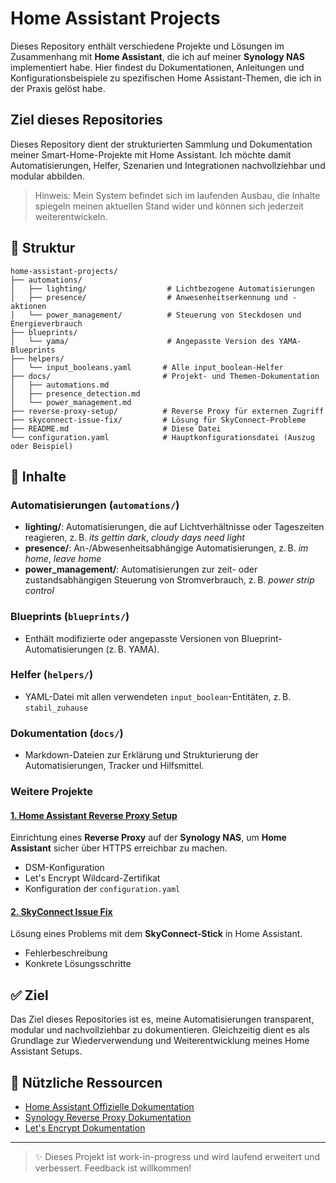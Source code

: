 # Home Assistant Projects

Dieses Repository enthält verschiedene Projekte und Lösungen im Zusammenhang mit **Home Assistant**, die ich auf meiner **Synology NAS** implementiert habe. Hier findest du Dokumentationen, Anleitungen und Konfigurationsbeispiele zu spezifischen Home Assistant-Themen, die ich in der Praxis gelöst habe.

## Ziel dieses Repositories
Dieses Repository dient der strukturierten Sammlung und Dokumentation meiner Smart-Home-Projekte mit Home Assistant. Ich möchte damit Automatisierungen, Helfer, Szenarien und Integrationen nachvollziehbar und modular abbilden. 

> Hinweis: Mein System befindet sich im laufenden Ausbau, die Inhalte spiegeln meinen aktuellen Stand wider und können sich jederzeit weiterentwickeln.

## 📁 Struktur

```
home-assistant-projects/
├── automations/
│   ├── lighting/                  # Lichtbezogene Automatisierungen
│   ├── presence/                  # Anwesenheitserkennung und -aktionen
│   └── power_management/          # Steuerung von Steckdosen und Energieverbrauch
├── blueprints/
│   └── yama/                      # Angepasste Version des YAMA-Blueprints
├── helpers/
│   └── input_booleans.yaml       # Alle input_boolean-Helfer
├── docs/                         # Projekt- und Themen-Dokumentation
│   ├── automations.md
│   ├── presence_detection.md
│   └── power_management.md
├── reverse-proxy-setup/          # Reverse Proxy für externen Zugriff
├── skyconnect-issue-fix/         # Lösung für SkyConnect-Probleme
├── README.md                     # Diese Datei
└── configuration.yaml            # Hauptkonfigurationsdatei (Auszug oder Beispiel)
```

## 📖 Inhalte

### Automatisierungen (`automations/`)
- **lighting/**: Automatisierungen, die auf Lichtverhältnisse oder Tageszeiten reagieren, z. B. *its gettin dark*, *cloudy days need light*
- **presence/**: An-/Abwesenheitsabhängige Automatisierungen, z. B. *im home*, *leave home*
- **power_management/**: Automatisierungen zur zeit- oder zustandsabhängigen Steuerung von Stromverbrauch, z. B. *power strip control*

### Blueprints (`blueprints/`)
- Enthält modifizierte oder angepasste Versionen von Blueprint-Automatisierungen (z. B. YAMA).

### Helfer (`helpers/`)
- YAML-Datei mit allen verwendeten `input_boolean`-Entitäten, z. B. `stabil_zuhause`

### Dokumentation (`docs/`)
- Markdown-Dateien zur Erklärung und Strukturierung der Automatisierungen, Tracker und Hilfsmittel.

### Weitere Projekte

#### [1. Home Assistant Reverse Proxy Setup](reverse-proxy-setup/README.md)
Einrichtung eines **Reverse Proxy** auf der **Synology NAS**, um **Home Assistant** sicher über HTTPS erreichbar zu machen.
- DSM-Konfiguration
- Let's Encrypt Wildcard-Zertifikat
- Konfiguration der `configuration.yaml`

#### [2. SkyConnect Issue Fix](skyconnect-issue-fix/README.md)
Lösung eines Problems mit dem **SkyConnect-Stick** in Home Assistant.
- Fehlerbeschreibung
- Konkrete Lösungsschritte

## ✅ Ziel
Das Ziel dieses Repositories ist es, meine Automatisierungen transparent, modular und nachvollziehbar zu dokumentieren. Gleichzeitig dient es als Grundlage zur Wiederverwendung und Weiterentwicklung meines Home Assistant Setups.

## 🔗 Nützliche Ressourcen
- [Home Assistant Offizielle Dokumentation](https://www.home-assistant.io/docs/)
- [Synology Reverse Proxy Dokumentation](https://kb.synology.com/en-global/DSM/tutorial/How_to_set_up_Reverse_Proxy_on_Synology_NAS)
- [Let's Encrypt Dokumentation](https://letsencrypt.org/docs/)

---

> ✨ Dieses Projekt ist work-in-progress und wird laufend erweitert und verbessert. Feedback ist willkommen!

